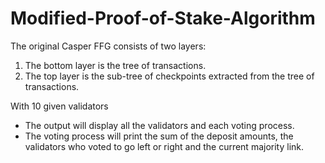 # Modified-Proof-of-Stake-Algorithm

The original
Casper FFG consists of two layers:
1. The bottom layer is the tree of transactions.
2. The top layer is the sub-tree of checkpoints extracted from the tree of transactions.

With 10 given validators

* The output will display all the validators and each voting process.
* The voting process will print the sum of the deposit amounts, the validators who voted to go left or right and the current majority link.
